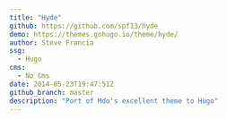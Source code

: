 ```yaml
---
title: "Hyde"
github: https://github.com/spf13/hyde
demo: https://themes.gohugo.io/theme/hyde/
author: Steve Francia
ssg:
  - Hugo
cms:
  - No Cms
date: 2014-05-23T19:47:51Z
github_branch: master
description: "Port of Mdo's excellent theme to Hugo"
---
```

